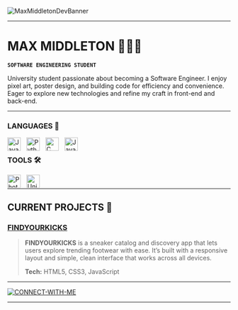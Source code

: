 ![MaxMiddletonDevBanner](https://github.com/user-attachments/assets/51c3ab52-7fa8-4937-9b6d-2e7ed4442188)


---

# MAX MIDDLETON 👨🏻‍💻

**`SOFTWARE ENGINEERING STUDENT`**

University student passionate about becoming a Software Engineer. I enjoy pixel art, poster design, and building code for efficiency and convenience. Eager to explore new technologies and refine my craft in front-end and back-end.

---

### LANGUAGES 🧠
<img align="left" alt="Java" width="30px" style="padding-right:10px;" src="https://cdn.jsdelivr.net/gh/devicons/devicon/icons/java/java-original.svg" />
<img align="left" alt="Python" width="30px" style="padding-right:10px;" src="https://cdn.jsdelivr.net/gh/devicons/devicon@latest/icons/python/python-plain.svg" />
<img align="left" alt="C Sharp" width="30px" style="padding-right:10px;" src="https://cdn.jsdelivr.net/gh/devicons/devicon@latest/icons/csharp/csharp-original.svg" />
<img align="left" alt="Java Script" width="30px" style="padding-right:10px;" src="https://cdn.jsdelivr.net/gh/devicons/devicon@latest/icons/javascript/javascript-original.svg" />
<br />

### TOOLS 🛠️
<img align="left" alt="Photoshop" width="30px" style="padding-right:10px;" src="https://cdn.jsdelivr.net/gh/devicons/devicon@latest/icons/photoshop/photoshop-original.svg" />
<img align="left" alt="Unity" width="30px" style="padding-right:10px;" src="https://cdn.jsdelivr.net/gh/devicons/devicon@latest/icons/unity/unity-original.svg" />
<br />

---

## CURRENT PROJECTS 🚧

### [FINDYOURKICKS ](https://maxmiddletondev.github.io/FINDYOURKICKS/)

>**FINDYOURKICKS** is a sneaker catalog and discovery app that lets users explore trending footwear with ease. It’s built with a responsive layout and simple, clean interface that works across all devices.
>
>**Tech:** HTML5, CSS3, JavaScript

---

<a href="https://www.linkedin.com/in/max-middleton-8643462a6/">
    <img src="https://github.com/user-attachments/assets/4df9e42b-320d-4bda-9b5e-08869f3020cf" alt="CONNECT-WITH-ME">
</a>

---
